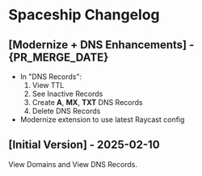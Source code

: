 # Spaceship Changelog

## [Modernize + DNS Enhancements] - {PR_MERGE_DATE}

- In "DNS Records": 
    1. View TTL
    2. See Inactive Records
    3. Create **A**, **MX**, **TXT** DNS Records
    4. Delete DNS Records
- Modernize extension to use latest Raycast config

## [Initial Version] - 2025-02-10

View Domains and View DNS Records.